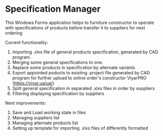 # Specification Manager
This Windows Forms application helps to furniture constructor to operate with specifications of products 
before transfer it to suppliers for next ordering

Current functionality:
1. Importing .xlxs file of general products specification, generated by CAD program.
2. Merging some general specifications to one.
3. Replace some products in specificstion by alternate variants
4. Export appointed poducts to existing .project file generated by CAD program for further upload to online order's constructor ViyarPRO (https://viyar.ua/ua/)
5. Split general specification in separated .xlxs files in order by suppliers
6. Filtering displaying specification by suppliers

Next improvements:
1. Save and Load working state in files
2. Managing suppliers list
3. Managing alternate products list
4. Setting up template for importing .xlxs files of differently formatted 


